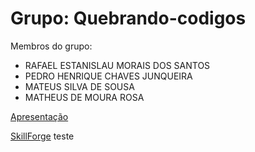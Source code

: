 # Grupo: Quebrando-codigos

Membros do grupo:
- RAFAEL ESTANISLAU MORAIS DOS SANTOS
- PEDRO HENRIQUE CHAVES JUNQUEIRA
- MATEUS SILVA DE SOUSA
- MATHEUS DE MOURA ROSA
  
[Apresentação](https://docs.google.com/presentation/d/1yDCElFFciZCrohRmPmUu9gqVyA4_vXrUCASr1xasUu4/edit#slide=id.p8)


[SkillForge](https://docs.google.com/presentation/d/136Fo6UfJjaylP_bDMxRxtJO3WRZnzNbAEP-RzHHleeI/edit#slide=id.p1)
teste
